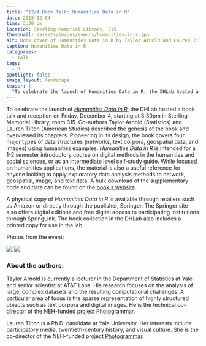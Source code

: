 ```yaml
---
title: "12/4 Book Talk: Humanities Data in R"
date: 2015-12-04 
time: 3:30 pm
location: Sterling Memorial Library, 315
thumbnail: /assets/images/events/humanities-in-r.jpg
alt: Book cover of Humanities Data in R by Taylor Arnold and Lauren Tilton, green and brown.
caption: Humanities Data in R
categories: 
  - Talk
tags:
  - R
spotlight: false 
image_layout: landscape
teaser: |
  "To celebrate the launch of Humanities Data in R, the DHLab hosted a book talk and reception on Friday, December 4, starting at 3:30pm in Sterling Memorial Library, room 315. Co-authors Taylor Arnold..."
---
```


To celebrate the launch of [*Humanities Data in R*](http://www.springer.com/us/book/9783319207018), the DHLab hosted a book talk and reception on Friday, December 4, starting at 3:30pm in Sterling Memorial Library, room 315. Co-authors Taylor Arnold (Statistics) and Lauren Tilton (American Studies) described the genesis of the book and overviewed its chapters. Pioneering in its design, the book covers four major types of data structures (networks, text corpora, geospatial data, and images) using humanities examples. *Humanities Data in R* is intended for a 1-2 semester introductory course on digital methods in the humanities and social sciences, or as an intermediate level self-study guide. While focused on humanities applications, the material is also a useful reference for anyone looking to apply exploratory data analysis methods to network, geospatial, image, and text data. A bulk download of the supplementary code and data can be found on the [book's website](http://humanitiesdata.org/).
  
A physical copy of <em>Humanities Data in R</em> is available through retailers such as Amazon or directly through the publisher, Springer. The Springer site also offers digital editions and free digital access to participating institutions through SpringLink. The book collection in the DHLab also includes a printed copy for use in the lab.
   
Photos from the event:

[<img src="http://web.library.yale.edu/sites/default/files/resize/images/Lauren%2CTaylor-329x219.jpeg" alt: The two authors hold their book in front of DHLab library. />](http://web.library.yale.edu/sites/default/files/images/Lauren%2CTaylor.jpeg)
[<img src="http://web.library.yale.edu/sites/default/files/resize/images/rScatterRaster-326x216.jpg" alt: Collage of photographs showing urban landscapes. />](http://web.library.yale.edu/sites/default/files/images/rScatterRaster.jpg)
   
### About the authors:
   
Taylor Arnold is currently a lecturer in the Department of Statistics at Yale and senior scientist at AT&amp;T Labs. His research focuses on the analysis of large, complex datasets and the resulting computational challenges. A particular area of focus is the sparse representation of highly structured objects such as text corpora and digital images. He is the technical co-director of the NEH-funded project [Photogrammar](http://photogrammar.yale.edu/).
   
Lauren Tilton is a Ph.D. candidate at Yale University. Her interests include participatory media, twentieth-century history, and visual culture. She is the co-director of the NEH-funded project [Photogrammar](http://photogrammar.yale.edu/).
